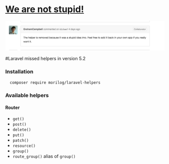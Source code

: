 [We are not stupid!](https://github.com/laravel/framework/commit/62cbae78ba2d40944892c5a16f2d2463087bce23#commitcomment-15116529)
================

![Laravel](img/screen.png)


#Laravel missed helpers in version 5.2

### Installation
```
  composer require morilog/laravel-helpers
```

### Available helpers

#### Router
- `get()`
- `post()`
- `delete()`
- `put()`
- `patch()`
- `resource()`
- `group()`
- `route_group()` alias of `group()`
